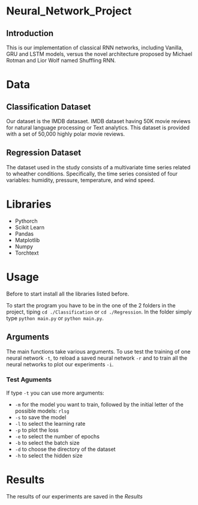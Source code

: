 # Neural_Network_Project
## Introduction
This is our implementation of classical RNN networks,
including Vanilla, GRU and LSTM models, versus the novel architecture proposed by
Michael Rotman and Lior Wolf named Shuffling RNN.

# Data
## Classification Dataset
Our dataset is the IMDB datasaet.
IMDB dataset having 50K movie reviews for natural language processing or Text analytics.
This dataset is provided with a set of 50,000 highly polar movie reviews.
## Regression Dataset
The dataset used in the study consists of a multivariate time series related to wheather
conditions. Specifically, the time series consisted of four variables: humidity, pressure,
temperature, and wind speed.

# Libraries
* Pythorch
* Scikit Learn
* Pandas
* Matplotlib
* Numpy
* Torchtext
# Usage

Before to start install all the libraries listed before.

To start the program you have to be in the one of the 2 folders in the project, tiping `cd ./Classification` or `cd ./Regression`.
In the folder simply type `python main.py` or `python main.py`. 

## Arguments
The main functions take various arguments. To use test the training of one neural network `-t`, to reload a saved neural network `-r` and to train all the neural networks to plot our experiments `-i`.

### Test Aguments
If type `-t` you can use more arguments:

* `-m` for the model you want to train, followed by the initial letter of the possible models: `rlsg`
* `-s` to save the model
* `-l` to select the learning rate
* `-p` to plot the loss
* `-e` to select the number of epochs
* `-b` to select the batch size
* `-d` to choose the directory of the dataset
* `-h` to select the hidden size

# Results
The results of our experiments are saved in the *Results*
